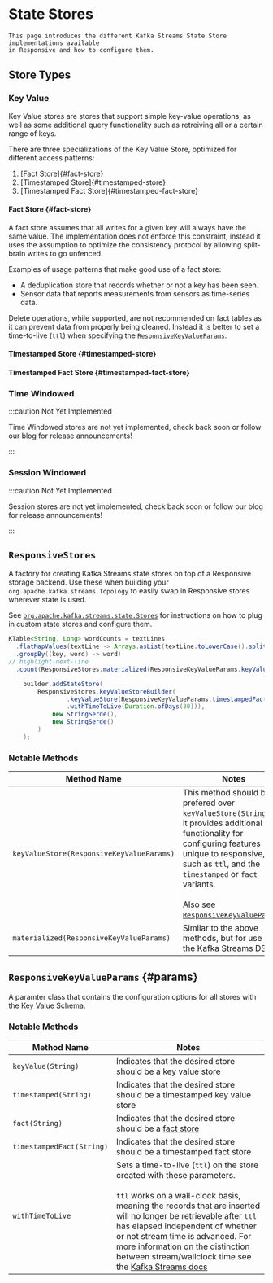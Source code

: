# State Stores

```
This page introduces the different Kafka Streams State Store implementations available
in Responsive and how to configure them.
```

## Store Types

### Key Value

Key Value stores are stores that support simple key-value operations, as well
as some additional query functionality such as retreiving all or a certain
range of keys.

There are three specializations of the Key Value Store, optimized for different 
access patterns: 

1. [Fact Store]{#fact-store}
2. [Timestamped Store]{#timestamped-store}
3. [Timestamped Fact Store]{#timestamped-fact-store}


#### Fact Store {#fact-store}

A fact store assumes that all writes for a given key will always have the same 
value. The implementation does not enforce this constraint, instead it uses the 
assumption to optimize the consistency protocol by allowing split-brain writes 
to go unfenced. 


Examples of usage patterns that make good use of a fact store:
- A deduplication store that records whether or not a key has been seen.
- Sensor data that reports measurements from sensors as time-series data.

Delete operations, while supported, are not recommended on fact tables as it
can prevent data from properly being cleaned. Instead it is better to set a
time-to-live (`ttl`) when specifying the [`ResponsiveKeyValueParams`](#params).

#### Timestamped Store {#timestamped-store}


#### Timestamped Fact Store {#timestamped-fact-store}



### Time Windowed

:::caution Not Yet Implemented

Time Windowed stores are not yet implemented, check back soon or follow our blog
for release announcements!

:::


### Session Windowed

:::caution Not Yet Implemented

Session stores are not yet implemented, check back soon or follow our blog
for release announcements!

:::


## `ResponsiveStores`

A factory for creating Kafka Streams state stores on top of a Responsive storage
backend.  Use these when building your `org.apache.kafka.streams.Topology` to 
easily swap in Responsive stores wherever state is used.

See [`org.apache.kafka.streams.state.Stores`](https://kafka.apache.org/35/javadoc/org/apache/kafka/streams/state/Stores.html) 
for instructions on how to plug in custom state stores and configure them.

```java showLineNumbers title="Example Usage (DSL)"
KTable<String, Long> wordCounts = textLines
  .flatMapValues(textLine -> Arrays.asList(textLine.toLowerCase().split("\\W+")))
  .groupBy((key, word) -> word)
// highlight-next-line
  .count(ResponsiveStores.materialized(ResponsiveKeyValueParams.keyValue("counts-store")));
```

```java {2-4} showLineNumbers title="Example Usage (PAPI)"
    builder.addStateStore(
        ResponsiveStores.keyValueStoreBuilder(
                .keyValueStore(ResponsiveKeyValueParams.timestampedFact(STATE_STORE)
                .withTimeToLive(Duration.ofDays(30))),
            new StringSerde(),
            new StringSerde()
        )
    );
```

### Notable Methods

| Method Name | Notes |
| ------------|-------|
| `keyValueStore(ResponsiveKeyValueParams)` | This method should be prefered over `keyValueStore(String)` as it provides additional functionality for configuring features unique to responsive, such as `ttl`, and the `timestamped` or `fact` variants. <br /><br />  Also see [`ResponsiveKeyValueParams`](#params). |
| `materialized(ResponsiveKeyValueParams)` | Similar to the above methods, but for use in the Kafka Streams DSL |

## `ResponsiveKeyValueParams` {#params}

A paramter class that contains the configuration options for all stores with 
the [Key Value Schema](#key-value-schema).

### Notable Methods


| Method Name | Notes |
| ------------|-------|
| `keyValue(String)` | Indicates that the desired store should be a key value store |
| `timestamped(String)` | Indicates that the desired store should be a timestamped key value store |
| `fact(String)` | Indicates that the desired store should be a [fact store](#fact-store) |
| `timestampedFact(String)` | Indicates that the desired store should be a timestamped fact store  |
| `withTimeToLive` | Sets a time-to-live (`ttl`) on the store created with these parameters. <br /><br /> `ttl` works on a wall-clock basis, meaning the records that are inserted will no longer be retrievable after `ttl` has elapsed independent of whether or not stream time is advanced. For more information on the distinction between stream/wallclock time see the [Kafka Streams docs](https://kafka.apache.org/35/javadoc/org/apache/kafka/streams/processor/PunctuationType.html) |
